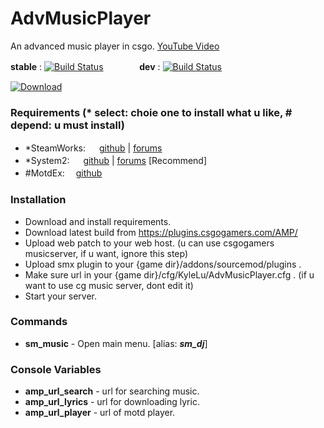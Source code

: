 # AdvMusicPlayer
An advanced music player in csgo. [YouTube Video](https://www.youtube.com/watch?v=64FPl4TIMbc "YouTube")

**stable** : [![Build Status](https://img.shields.io/travis/Kxnrl/AdvMusicPlayer/master.svg?style=flat-square)](https://travis-ci.org/Kxnrl/AdvMusicPlayer?branch=master) 　 　 　 **dev** : [![Build Status](https://img.shields.io/travis/Kxnrl/AdvMusicPlayer/dev.svg?style=flat-square)](https://travis-ci.org/Kxnrl/AdvMusicPlayer?branch=dev)  

[![Download](https://csgogamers.com/static/image/download.png)](https://plugins.csgogamers.com/AMP/)


### Requirements (* select: choie one to install what u like, # depend: u must install)
- *SteamWorks: 　 [github](https://github.com/KyleSanderson/SteamWorks/ "GitHub") | [forums](https://forums.alliedmods.net/showthread.php?t=229556 "AlliedModders")
- *System2: 　 [github](https://github.com/dordnung/System2 "GitHub") | [forums](https://forums.alliedmods.net/showthread.php?t=146019 "AlliedModders")  [Recommend]
- #MotdEx: 　[github](https://github.com/Kxnrl/MotdEx "GitHub")


### Installation
- Download and install requirements.
- Download latest build from https://plugins.csgogamers.com/AMP/
- Upload web patch to your web host. (u can use csgogamers musicserver, if u want, ignore this step)
- Upload smx plugin to your {game dir}/addons/sourcemod/plugins .
- Make sure url in your {game dir}/cfg/KyleLu/AdvMusicPlayer.cfg . (if u want to use cg music server, dont edit it)
- Start your server.


### Commands
- **sm_music** - Open main menu. [alias: ***sm_dj***]


### Console Variables
- **amp_url_search** - url for searching music.
- **amp_url_lyrics** - url for downloading lyric.
- **amp_url_player** - url of motd player.